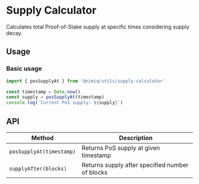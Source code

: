 # Supply Calculator

Calculates total Proof-of-Stake supply at specific times considering supply decay.

## Usage

### Basic usage

```typescript
import { posSupplyAt } from '@nimiq/utils/supply-calculator'

const timestamp = Date.now()
const supply = posSupplyAt(timestamp)
console.log(`Current PoS supply: ${supply}`)
```

## API

| Method | Description |
| --- | --- |
| `posSupplyAt(timestamp)` | Returns PoS supply at given timestamp |
| `supplyAfter(blocks)` | Returns supply after specified number of blocks |
